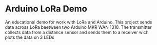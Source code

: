 # Arduino LoRa Demo
An educational demo for work with LoRa and Arduino.
This project sends data across LoRa beetween two Arduino MKR WAN 1310.
The transmitter collects data from a distance sensor and sends them to a
receiver wich plots the data on 3 LEDs
